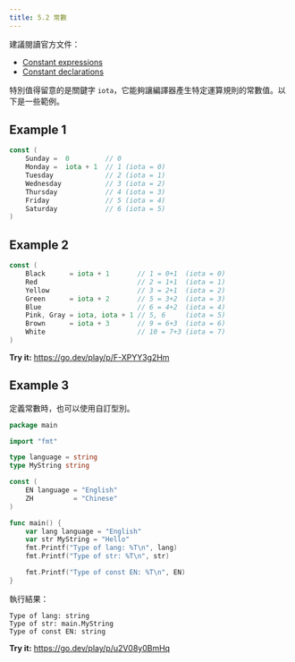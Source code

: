 ```yaml
---
title: 5.2 常數
---
```


建議閱讀官方文件：

- [Constant expressions](https://go.dev/ref/spec#Constant_expressions)
- [Constant declarations](https://go.dev/ref/spec#Constant_declarations)

特別值得留意的是關鍵字 `iota`，它能夠讓編譯器產生特定運算規則的常數值。以下是一些範例。

## Example 1

```go
const (
    Sunday =  0         // 0
    Monday =  iota + 1  // 1 (iota = 0)
    Tuesday             // 2 (iota = 1)
    Wednesday           // 3 (iota = 2)
    Thursday            // 4 (iota = 3)
    Friday              // 5 (iota = 4)
    Saturday            // 6 (iota = 5)
)
```

## Example 2

```go
const (
    Black      = iota + 1       // 1 = 0+1  (iota = 0)
    Red                         // 2 = 1+1  (iota = 1)
    Yellow                      // 3 = 2+1  (iota = 2)
    Green      = iota + 2       // 5 = 3+2  (iota = 3)
    Blue                        // 6 = 4+2  (iota = 4)
    Pink, Gray = iota, iota + 1 // 5, 6     (iota = 5)
    Brown      = iota + 3       // 9 = 6+3  (iota = 6)
    White                       // 10 = 7+3 (iota = 7)
)
```

**Try it:** <https://go.dev/play/p/F-XPYY3g2Hm>

## Example 3

定義常數時，也可以使用自訂型別。

```go
package main

import "fmt"

type language = string
type MyString string

const (
    EN language = "English"
    ZH          = "Chinese"
)

func main() {
    var lang language = "English"
    var str MyString = "Hello"
    fmt.Printf("Type of lang: %T\n", lang)
    fmt.Printf("Type of str: %T\n", str)

    fmt.Printf("Type of const EN: %T\n", EN)
}
```

執行結果：

```text
Type of lang: string
Type of str: main.MyString
Type of const EN: string
```

**Try it:** <https://go.dev/play/p/u2V08y0BmHq>
